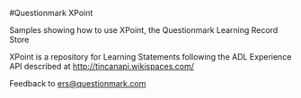 #Questionmark XPoint

Samples showing how to use XPoint, the Questionmark Learning Record Store

XPoint is a repository for Learning Statements following the ADL Experience API described at http://tincanapi.wikispaces.com/

Feedback to ers@questionmark.com